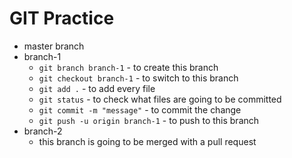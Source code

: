 # GIT Practice
- master branch
- branch-1
  - `git branch branch-1` - to create this branch
  - `git checkout branch-1` - to switch to this branch
  - `git add .` - to add every file
  - `git status` - to check what files are going to be committed
  - `git commit -m "message"` - to commit the change
  - `git push -u origin branch-1` - to push to this branch
- branch-2
  - this branch is going to be merged with a pull request